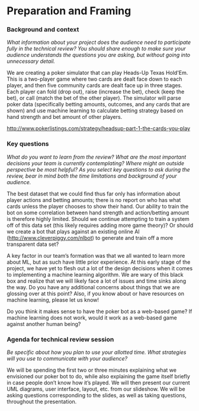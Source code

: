 # Preparation and Framing

### Background and context

*What information about your project does the audience need to participate fully in the technical review? You should share enough to make sure your audience understands the questions you are asking, but without going into unnecessary detail.*

We are creating a poker simulator that can play Heads-Up Texas Hold'Em. This is a two-player game where two cards are dealt face down to each player, and then five community cards are dealt face up in three stages. Each player can fold (drop out), raise (increase the bet), check (keep the bet), or call (match the bet of the other player). The simulator will parse poker data (specifically betting amounts, outcomes, and any cards that are shown) and use machine learning to calculate betting strategy based on hand strength and bet amount of other players.

http://www.pokerlistings.com/strategy/headsup-part-1-the-cards-you-play

### Key questions

*What do you want to learn from the review? What are the most important decisions your team is currently contemplating? Where might an outside perspective be most helpful? As you select key questions to ask during the review, bear in mind both the time limitations and background of your audience.*

The best dataset that we could find thus far only has information about player actions and betting amounts; there is no report on who has what cards unless the player chooses to show their hand. Our ability to train the bot on some correlation between hand strength and action/betting amount is therefore highly limited. Should we continue attempting to train a system off of this data set (this likely requires adding more game theory)? Or should we create a bot that plays against an existing online AI (http://www.cleverpiggy.com/nlbot) to generate and train off a more transparent data set?

A key factor in our team’s formation was that we all wanted to learn more about ML, but as such have little prior experience. At this early stage of the project, we have yet to flesh out a lot of the design decisions when it comes to implementing a machine learning algorithm. We are wary of this black box and realize that we will likely face a lot of issues and time sinks along the way. Do you have any additional concerns about things that we are glossing over at this point? Also, if you know about or have resources on machine learning, please let us know!

Do you think it makes sense to have the poker bot as a web-based game? If machine learning does not work, would it work as a web-based game against another human being?

### Agenda for technical review session

*Be specific about how you plan to use your allotted time. What strategies will you use to communicate with your audience?*

We will be spending the first two or three minutes explaining what we envisioned our poker bot to do, while also explaining the game itself briefly in case people don’t know how it’s played. We will then present our current UML diagrams, user interface, layout, etc. from our slideshow. We will be asking questions corresponding to the slides, as well as taking questions, throughout the presentation.
